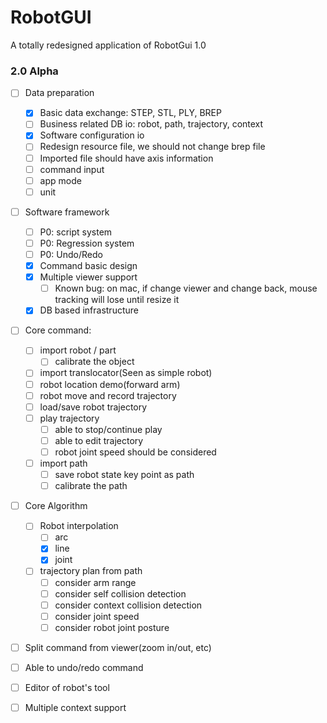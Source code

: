 # RobotGUI
A totally redesigned application of RobotGui 1.0


### 2.0 Alpha

- [ ] Data preparation
  - [x] Basic data exchange: STEP, STL, PLY, BREP
  - [ ] Business related DB io: robot, path, trajectory, context
  - [x] Software configuration io
  - [ ] Redesign resource file, we should not change brep file
  - [ ] Imported file should have axis information
  - [ ] command input
  - [ ] app mode
  - [ ] unit

- [ ] Software framework
  - [ ] P0: script system
  - [ ] P0: Regression system
  - [ ] P0: Undo/Redo
  - [x] Command basic design
  - [x] Multiple viewer support
    - [ ] Known bug: on mac, if change viewer and change back, mouse tracking will lose until resize it
  - [x] DB based infrastructure

- [ ] Core command:
  - [ ] import robot / part
    - [ ] calibrate the object

  - [ ] import translocator(Seen as simple robot)
  - [ ] robot location demo(forward arm)
  - [ ] robot move and record trajectory
  - [ ] load/save robot trajectory
  - [ ] play trajectory
    - [ ] able to stop/continue play
    - [ ] able to edit trajectory
    - [ ] robot joint speed should be considered

  - [ ] import path
    - [ ] save robot state key point as path
    - [ ] calibrate the path

- [ ] Core Algorithm
  - [ ] Robot interpolation
    - [ ] arc
    - [x] line
    - [x] joint

  - [ ] trajectory plan from path
    - [ ] consider arm range
    - [ ] consider self collision detection
    - [ ] consider context collision detection
    - [ ] consider joint speed
    - [ ] consider robot joint posture

- [ ] Split command from viewer(zoom in/out, etc)
- [ ] Able to undo/redo command
- [ ] Editor of robot's tool
- [ ] Multiple context support

